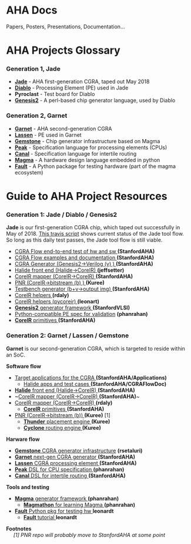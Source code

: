 # AHA Docs
Papers, Posters, Presentations, Documentation...

# AHA Projects Glossary

### Generation 1, Jade
* [**Jade**](https://travis-ci.org/StanfordAHA/CGRAFlow)        - AHA first-generation CGRA, taped out May 2018
* [**Diablo**](https://travis-ci.org/StanfordAHA/CGRAGenerator) - Processing Element (PE) used in Jade
* **Pyroclast**                                                 - Test board for Diablo
* [**Genesis2**](https://github.com/StanfordVLSI/Genesis2)      - A perl-based chip generator language, used by Diablo

### Generation 2, Garnet
* [**Garnet**](https://github.com/StanfordAHA/garnet)   - AHA second-generation CGRA
* [**Lassen**](https://github.com/StanfordAHA/lassen)   - PE used in Garnet
* [**Gemstone**](https://github.com/rsetaluri/gemstone) - Chip generator infrastructure based on Magma
* [**Peak**](https://github.com/phanrahan/peak)         - Specification language for processing elements (CPUs)
* [**Canal**](https://github.com/StanfordAHA/canal)     - Specification language for intertile routing
* [**Magma**](https://github.com/phanrahan/magma)       - A hardware design language embedded in python
* [**Fault**](https://github.com/leonardt/fault)        - A Python package for testing hardware (part of the magma ecosystem)

# Guide to AHA Project Resources
### Generation 1: Jade / Diablo / Genesis2

**Jade** is our first-generation CGRA chip, which taped out successfully in May of 2018.
[This travis script](https://travis-ci.org/StanfordAHA/CGRAFlow) 
shows current status of the Jade tool flow. So long as this daily test passes, 
the Jade tool flow is still viable.

* [CGRA Flow end-to-end test of hw and sw  ](https://github.com/StanfordAHA/CGRAFlow)      **(StanfordAHA)**
* [CGRA Flow examples and documentation    ](https://github.com/StanfordAHA/CGRAFlowDoc)   **(StanfordAHA)**
* [CGRA Generator (Genesis2->Verilog (v) ) ](https://github.com/StanfordAHA/CGRAGenerator) **(StanfordAHA)**
* [Halide front end (Halide->CoreIR)       ](https://github.com/jeffsetter/Halide_CoreIR ) **(jeffsetter)**
* [CoreIR mapper (CoreIR->CoreIR)          ](https://github.com/StanfordAHA/CGRAMapper   ) **(StanfordAHA)**
* [PNR (CoreIR->bitstream (b) )            ](https://github.com/Kuree/cgra_pnr           ) **(Kuree)**
* [Testbench generator (b+v->output img)   ](https://github.com/StanfordAHA/TestBenchGenerator ) **(StanfordAHA)**
* [CoreIR helpers                          ](https://github.com/rdaly525/coreir        ) **(rdaly)**
* [CoreIR helpers (pycoreir)               ](https://github.com/leonardt/pycoreir      ) **(leonart)**
* [**Genesis2** generator framework        ](https://github.com/StanfordVLSI/Genesis2  ) **(StanfordVLSI)**
* [Python-compatible PE spec for validation](https://github.com/phanrahan/pe           ) **(phanrahan)**
* [**CoreIR** primitives                   ](https://github.com/StanfordAHA/Primitives ) **(StanfordAHA)**

### Generation 2: Garnet / Lassen / Gemstone

**Garnet** is our second-generation CGRA, which is targeted to reside within an SoC.

**Software flow**
* [Target applications for the CGRA      ](https://github.com/StanfordAHA/Applications) **(StanfordAHA/Applications)**
  * [Halide apps and test cases           ](https://github.com/StanfordAHA/CGRAFlowDoc/blob/master/halide/application-list.md) **(StanfordAHA/CGRAFlowDoc)**
* [**Halide** front end (Halide->CoreIR) ](https://github.com/StanfordAHA/Halide-to-Hardware) **(StanfordAHA)**
* ~[CoreIR mapper (CoreIR->CoreIR)        ](https://github.com/StanfordAHA/CGRAMapper) **(StanfordAHA)**~
* [CoreIR mapper (CoreIR->CoreIR)        ](https://github.com/rdaly525/MetaMapper) **(rdaly)**
  * [**CoreIR** primitives                 ](https://github.com/StanfordAHA/Primitives)   **(StanfordAHA)**
* [PNR (CoreIR->bitstream (b))           ](https://github.com/Kuree/cgra_pnr)   **(Kuree)** [1]
  * [**Thunder** placement engine          ](https://github.com/Kuree/cgra_pnr) **(Kuree)**
  * [**Cyclone** routing engine            ](https://github.com/Kuree/cgra_pnr) **(Kuree)**

**Harware flow**
* [**Gemstone** CGRA generator infrastructure](https://github.com/rsetaluri/gemstone) **(rsetaluri)**
* [**Garnet** next-gen CGRA generator    ](https://github.com/StanfordAHA/garnet) **(StanfordAHA)**
* [**Lassen** CGRA processing element    ](https://github.com/StanfordAHA/lassen) **(StanfordAHA)**
* [**Peak** DSL for CPU specification    ](https://github.com/phanrahan/peak)     **(phanrahan)**
* [**Canal** DSL for intertile routing   ](https://github.com/StanfordAHA/canal)  **(StanfordAHA)**

**Tools and testing**
* [**Magma** generator framework         ](https://github.com/phanrahan/magma) **(phanrahan)**
  * [**Magmathon** for learning Magma    ](https://github.com/phanrahan/magmathon) **(phanrahan)**
* [**Fault** Python pkg for testing hw   ](https://github.com/leonardt/fault) **leonardt**
  * [**Fault** tutorial                  ](https://github.com/leonardt/fault/tutorial) **leonardt**

<b>Footnotes</b><br/>
&nbsp;&nbsp;&nbsp;&nbsp;
<i>[1] PNR repo will probably move to StanfordAHA at some point</i>






